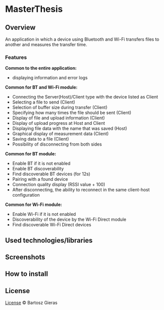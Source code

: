 # MasterThesis

## Overview
An application in which a device using Bluetooth and Wi-Fi transfers files to another and measures the transfer time.

### Features

**Common to the entire application:**
- displaying information and error logs

**Common for BT and Wi-Fi module:**
- Connecting the Server(Host)/Client type with the device listed as Client
- Selecting a file to send (Client)
- Selection of buffer size during transfer (Client)
- Specifying how many times the file should be sent (Client)
- Display of file and upload information (Client)
- Display of upload progress at Host and Client
- Displaying file data with the name that was saved (Host)
- Graphical display of measurement data (Client)
- Saving data to a file (Client)
- Possibility of disconnecting from both sides

**Common for BT module:**
- Enable BT if it is not enabled
- Enable BT discoverability
- Find discoverable BT devices (for 12s)
- Pairing with a found device
- Connection quality display (RSSI value + 100)
- After disconnecting, the ability to reconnect in the same client-host configuration

**Common for Wi-Fi module:**
- Enable Wi-Fi if it is not enabled
- Discoverability of the device by the Wi-Fi Direct module
- Find discoverable Wi-Fi Direct devices

## Used technologies/libraries

## Screenshots

## How to install

## License
[License](https://github.com/Giero98/MasterThesis/blob/main/LICENSE) © Bartosz Gieras
